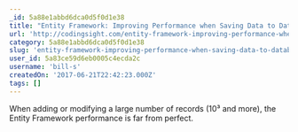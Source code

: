 ```yaml
---
_id: 5a88e1abbd6dca0d5f0d1e38
title: "Entity Framework: Improving Performance when Saving Data to Database"
url: 'http://codingsight.com/entity-framework-improving-performance-when-saving-data-to-database/'
category: 5a88e1abbd6dca0d5f0d1e38
slug: 'entity-framework-improving-performance-when-saving-data-to-database'
user_id: 5a83ce59d6eb0005c4ecda2c
username: 'bill-s'
createdOn: '2017-06-21T22:42:23.000Z'
tags: []
---
```


When adding or modifying a large number of records (10³ and more), the Entity Framework performance is far from perfect.
